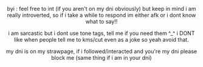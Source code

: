 
<p align="center">
   byi : feel free to int (if you aren't on my dni obviously) but keep in mind i am really introverted, 
  so if i take a while to respond im either afk or i dont know what to say!!
  </p>
  
<p align="center">
  i am sarcastic but i dont use tone tags, tell me if you need them ^_^
  i DONT like when people tell me to kms/cut even as a joke so yeah avoid that.
</p>

<p align="center">
my dni is on my strawpage, if i followed/interacted and you're my dni please block me (same thing if i am in your dni)
</p>
